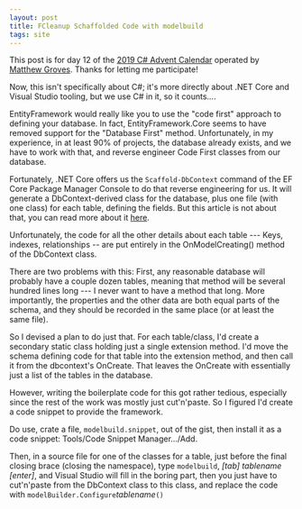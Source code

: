 ```yaml
---
layout: post
title: FCleanup Schaffolded Code with modelbuild
tags: site
---
```


This post is for day 12  of the [2019 C# Advent Calendar](https://crosscuttingconcerns.com/The-Third-Annual-csharp-Advent) operated by [Matthew Groves](https://crosscuttingconcerns.com/). Thanks for letting me participate!

Now, this isn't specifically about C#; it's more directly about .NET Core and Visual Studio tooling, but we use C# in it, so it counts....

 EntityFramework would really like you to use the "code first" approach to defining your database.  In fact, EntityFramework.Core seems to have removed support for the "Database First"  method.  Unfortunately, in my experience, in at least 90% of projects, the database already exists, and we have to work with that, and reverse engineer Code First classes from our database.

Fortunately, .NET Core offers us the `Scaffold-DbContext` command of the EF Core Package Manager Console to do that reverse engineering for us.   It will generate a DbContext-derived class for the database, plus one file (with one class) for each table, defining the fields. But this article is not about that, you can read more about it [here](https://docs.microsoft.com/en-us/ef/core/managing-schemas/scaffolding).


Unfortunately, the code for all the other details about each table --- Keys, indexes, relationships --  are put entirely in the OnModelCreating() method of the DbContext class.  

<script src="https://gist.github.com/jamescurran/d70cc694d379878542d7cb998b0645b2.js"> </script>
   
There are two problems with this: First, any reasonable database will probably have a couple dozen tables, meaning that method will be several hundred lines long --- I never want to have a method that long. More importantly, the properties and the other data are both equal parts of the schema, and they should be recorded in the same place (or at least the same file).

So I devised a plan to do just that.  For each  table/class, I'd create a secondary static class holding just a single extension method.   I'd move the schema defining code for that table into the extension method, and then call  it from the dbcontext's OnCreate.  That leaves the OnCreate with essentially just a list of the tables in the database.

<script src="https://gist.github.com/jamescurran/20f6744169bffa6586c8fc86792d10be.js"> </script>

<script src="https://gist.github.com/jamescurran/c07052a6279f41c1c4996ddc228d509b.js"></script>
	
However, writing the boilerplate code for this got rather tedious, especially since the rest of the work was mostly just cut'n'paste.  So I figured I'd create a code snippet to provide the framework.

<script src="https://gist.github.com/jamescurran/9177395e9a4d7e89a230b101612fca9a.js"> </script>
	
Do use, crate a file, `modelbuild.snippet`, out of the gist, then install it as a code snippet: Tools/Code Snippet Manager.../Add.

Then, in a source file for one of the classes for a table, just before the final closing brace (closing the namespace), type `modelbuild`, *[tab]* *tablename* *[enter]*, and Visual Studio will fill in the boring part, then you just have to cut'n'paste from the DbContext class to this class, and replace the code with `modelBuilder.Configure`*tablename*`()`

